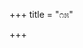 +++
title = "೧೫"

+++


<div class="js_include " url="/kannaDa/padya/kumAra-vyAsa-bhArata/vishvAsa-prastuti/08_karNa/15/00_sU_rAya.md"  newLevelForH1="3" includeTitle="true"  > </div>
<div class="js_include collapsed" url="/kannaDa/padya/kumAra-vyAsa-bhArata/gamaka-pariShat/gadya/08_karNa/15/00_sU_rAya.md"  newLevelForH1="4" title="ಗಮಕ-ಪರಿಷತ್/ಗದ್ಯ"  > </div>
<div class="js_include collapsed" url="/kannaDa/padya/kumAra-vyAsa-bhArata/mUla/08_karNa/15/00_sU_rAya.md"  newLevelForH1="4" title="ಮೂಲ"  > </div>

<div class="js_include " url="/kannaDa/padya/kumAra-vyAsa-bhArata/vishvAsa-prastuti/08_karNa/15/01_kELu_dhRtarAShTrAvanipa.md"  newLevelForH1="3" includeTitle="true"  > </div>
<div class="js_include collapsed" url="/kannaDa/padya/kumAra-vyAsa-bhArata/gamaka-pariShat/gadya/08_karNa/15/01_kELu_dhRtarAShTrAvanipa.md"  newLevelForH1="4" title="ಗಮಕ-ಪರಿಷತ್/ಗದ್ಯ"  > </div>
<div class="js_include collapsed" url="/kannaDa/padya/kumAra-vyAsa-bhArata/gamaka-pariShat/padArtha/08_karNa/15/01_kELu_dhRtarAShTrAvanipa.md"  newLevelForH1="4" title="ಗಮಕ-ಪರಿಷತ್/ಪದಾರ್ಥ"  > </div>
<div class="js_include collapsed" url="/kannaDa/padya/kumAra-vyAsa-bhArata/mUla/08_karNa/15/01_kELu_dhRtarAShTrAvanipa.md"  newLevelForH1="4" title="ಮೂಲ"  > </div>

<div class="js_include " url="/kannaDa/padya/kumAra-vyAsa-bhArata/vishvAsa-prastuti/08_karNa/15/02_seraga_bIsitu.md"  newLevelForH1="3" includeTitle="true"  > </div>
<div class="js_include collapsed" url="/kannaDa/padya/kumAra-vyAsa-bhArata/gamaka-pariShat/gadya/08_karNa/15/02_seraga_bIsitu.md"  newLevelForH1="4" title="ಗಮಕ-ಪರಿಷತ್/ಗದ್ಯ"  > </div>
<div class="js_include collapsed" url="/kannaDa/padya/kumAra-vyAsa-bhArata/gamaka-pariShat/padArtha/08_karNa/15/02_seraga_bIsitu.md"  newLevelForH1="4" title="ಗಮಕ-ಪರಿಷತ್/ಪದಾರ್ಥ"  > </div>
<div class="js_include collapsed" url="/kannaDa/padya/kumAra-vyAsa-bhArata/mUla/08_karNa/15/02_seraga_bIsitu.md"  newLevelForH1="4" title="ಮೂಲ"  > </div>

<div class="js_include " url="/kannaDa/padya/kumAra-vyAsa-bhArata/vishvAsa-prastuti/08_karNa/15/03_Aru_sAvira.md"  newLevelForH1="3" includeTitle="true"  > </div>
<div class="js_include collapsed" url="/kannaDa/padya/kumAra-vyAsa-bhArata/gamaka-pariShat/gadya/08_karNa/15/03_Aru_sAvira.md"  newLevelForH1="4" title="ಗಮಕ-ಪರಿಷತ್/ಗದ್ಯ"  > </div>
<div class="js_include collapsed" url="/kannaDa/padya/kumAra-vyAsa-bhArata/gamaka-pariShat/padArtha/08_karNa/15/03_Aru_sAvira.md"  newLevelForH1="4" title="ಗಮಕ-ಪರಿಷತ್/ಪದಾರ್ಥ"  > </div>
<div class="js_include collapsed" url="/kannaDa/padya/kumAra-vyAsa-bhArata/mUla/08_karNa/15/03_Aru_sAvira.md"  newLevelForH1="4" title="ಮೂಲ"  > </div>

<div class="js_include " url="/kannaDa/padya/kumAra-vyAsa-bhArata/vishvAsa-prastuti/08_karNa/15/04_arasa_kELai.md"  newLevelForH1="3" includeTitle="true"  > </div>
<div class="js_include collapsed" url="/kannaDa/padya/kumAra-vyAsa-bhArata/gamaka-pariShat/gadya/08_karNa/15/04_arasa_kELai.md"  newLevelForH1="4" title="ಗಮಕ-ಪರಿಷತ್/ಗದ್ಯ"  > </div>
<div class="js_include collapsed" url="/kannaDa/padya/kumAra-vyAsa-bhArata/gamaka-pariShat/padArtha/08_karNa/15/04_arasa_kELai.md"  newLevelForH1="4" title="ಗಮಕ-ಪರಿಷತ್/ಪದಾರ್ಥ"  > </div>
<div class="js_include collapsed" url="/kannaDa/padya/kumAra-vyAsa-bhArata/gamaka-pariShat/TippanI/08_karNa/15/04_arasa_kELai.md"  newLevelForH1="4" title="ಗಮಕ-ಪರಿಷತ್/ಟಿಪ್ಪನೀ"  > </div>
<div class="js_include collapsed" url="/kannaDa/padya/kumAra-vyAsa-bhArata/mUla/08_karNa/15/04_arasa_kELai.md"  newLevelForH1="4" title="ಮೂಲ"  > </div>

<div class="js_include " url="/kannaDa/padya/kumAra-vyAsa-bhArata/vishvAsa-prastuti/08_karNa/15/05_mALavAndhra_puLinda.md"  newLevelForH1="3" includeTitle="true"  > </div>
<div class="js_include collapsed" url="/kannaDa/padya/kumAra-vyAsa-bhArata/gamaka-pariShat/gadya/08_karNa/15/05_mALavAndhra_puLinda.md"  newLevelForH1="4" title="ಗಮಕ-ಪರಿಷತ್/ಗದ್ಯ"  > </div>
<div class="js_include collapsed" url="/kannaDa/padya/kumAra-vyAsa-bhArata/mUla/08_karNa/15/05_mALavAndhra_puLinda.md"  newLevelForH1="4" title="ಮೂಲ"  > </div>

<div class="js_include " url="/kannaDa/padya/kumAra-vyAsa-bhArata/vishvAsa-prastuti/08_karNa/15/06_iddudA_samasaptakaru.md"  newLevelForH1="3" includeTitle="true"  > </div>
<div class="js_include collapsed" url="/kannaDa/padya/kumAra-vyAsa-bhArata/gamaka-pariShat/gadya/08_karNa/15/06_iddudA_samasaptakaru.md"  newLevelForH1="4" title="ಗಮಕ-ಪರಿಷತ್/ಗದ್ಯ"  > </div>
<div class="js_include collapsed" url="/kannaDa/padya/kumAra-vyAsa-bhArata/gamaka-pariShat/padArtha/08_karNa/15/06_iddudA_samasaptakaru.md"  newLevelForH1="4" title="ಗಮಕ-ಪರಿಷತ್/ಪದಾರ್ಥ"  > </div>
<div class="js_include collapsed" url="/kannaDa/padya/kumAra-vyAsa-bhArata/gamaka-pariShat/TippanI/08_karNa/15/06_iddudA_samasaptakaru.md"  newLevelForH1="4" title="ಗಮಕ-ಪರಿಷತ್/ಟಿಪ್ಪನೀ"  > </div>
<div class="js_include collapsed" url="/kannaDa/padya/kumAra-vyAsa-bhArata/mUla/08_karNa/15/06_iddudA_samasaptakaru.md"  newLevelForH1="4" title="ಮೂಲ"  > </div>

<div class="js_include " url="/kannaDa/padya/kumAra-vyAsa-bhArata/vishvAsa-prastuti/08_karNa/15/07_hELu_sanjaya.md"  newLevelForH1="3" includeTitle="true"  > </div>
<div class="js_include collapsed" url="/kannaDa/padya/kumAra-vyAsa-bhArata/gamaka-pariShat/gadya/08_karNa/15/07_hELu_sanjaya.md"  newLevelForH1="4" title="ಗಮಕ-ಪರಿಷತ್/ಗದ್ಯ"  > </div>
<div class="js_include collapsed" url="/kannaDa/padya/kumAra-vyAsa-bhArata/gamaka-pariShat/padArtha/08_karNa/15/07_hELu_sanjaya.md"  newLevelForH1="4" title="ಗಮಕ-ಪರಿಷತ್/ಪದಾರ್ಥ"  > </div>
<div class="js_include collapsed" url="/kannaDa/padya/kumAra-vyAsa-bhArata/mUla/08_karNa/15/07_hELu_sanjaya.md"  newLevelForH1="4" title="ಮೂಲ"  > </div>

<div class="js_include " url="/kannaDa/padya/kumAra-vyAsa-bhArata/vishvAsa-prastuti/08_karNa/15/08_arasa_kELAdaDe.md"  newLevelForH1="3" includeTitle="true"  > </div>
<div class="js_include collapsed" url="/kannaDa/padya/kumAra-vyAsa-bhArata/gamaka-pariShat/gadya/08_karNa/15/08_arasa_kELAdaDe.md"  newLevelForH1="4" title="ಗಮಕ-ಪರಿಷತ್/ಗದ್ಯ"  > </div>
<div class="js_include collapsed" url="/kannaDa/padya/kumAra-vyAsa-bhArata/mUla/08_karNa/15/08_arasa_kELAdaDe.md"  newLevelForH1="4" title="ಮೂಲ"  > </div>

<div class="js_include " url="/kannaDa/padya/kumAra-vyAsa-bhArata/vishvAsa-prastuti/08_karNa/15/09_AtanindanghavaNeyanu_ni.md"  newLevelForH1="3" includeTitle="true"  > </div>
<div class="js_include collapsed" url="/kannaDa/padya/kumAra-vyAsa-bhArata/gamaka-pariShat/gadya/08_karNa/15/09_AtanindanghavaNeyanu_ni.md"  newLevelForH1="4" title="ಗಮಕ-ಪರಿಷತ್/ಗದ್ಯ"  > </div>
<div class="js_include collapsed" url="/kannaDa/padya/kumAra-vyAsa-bhArata/gamaka-pariShat/padArtha/08_karNa/15/09_AtanindanghavaNeyanu_ni.md"  newLevelForH1="4" title="ಗಮಕ-ಪರಿಷತ್/ಪದಾರ್ಥ"  > </div>
<div class="js_include collapsed" url="/kannaDa/padya/kumAra-vyAsa-bhArata/mUla/08_karNa/15/09_AtanindanghavaNeyanu_ni.md"  newLevelForH1="4" title="ಮೂಲ"  > </div>

<div class="js_include " url="/kannaDa/padya/kumAra-vyAsa-bhArata/vishvAsa-prastuti/08_karNa/15/10_bandu_bhaTTaru.md"  newLevelForH1="3" includeTitle="true"  > </div>
<div class="js_include collapsed" url="/kannaDa/padya/kumAra-vyAsa-bhArata/gamaka-pariShat/gadya/08_karNa/15/10_bandu_bhaTTaru.md"  newLevelForH1="4" title="ಗಮಕ-ಪರಿಷತ್/ಗದ್ಯ"  > </div>
<div class="js_include collapsed" url="/kannaDa/padya/kumAra-vyAsa-bhArata/gamaka-pariShat/padArtha/08_karNa/15/10_bandu_bhaTTaru.md"  newLevelForH1="4" title="ಗಮಕ-ಪರಿಷತ್/ಪದಾರ್ಥ"  > </div>
<div class="js_include collapsed" url="/kannaDa/padya/kumAra-vyAsa-bhArata/gamaka-pariShat/TippanI/08_karNa/15/10_bandu_bhaTTaru.md"  newLevelForH1="4" title="ಗಮಕ-ಪರಿಷತ್/ಟಿಪ್ಪನೀ"  > </div>
<div class="js_include collapsed" url="/kannaDa/padya/kumAra-vyAsa-bhArata/mUla/08_karNa/15/10_bandu_bhaTTaru.md"  newLevelForH1="4" title="ಮೂಲ"  > </div>

<div class="js_include " url="/kannaDa/padya/kumAra-vyAsa-bhArata/vishvAsa-prastuti/08_karNa/15/11_rAya_jagajaTTigaLu.md"  newLevelForH1="3" includeTitle="true"  > </div>
<div class="js_include collapsed" url="/kannaDa/padya/kumAra-vyAsa-bhArata/gamaka-pariShat/gadya/08_karNa/15/11_rAya_jagajaTTigaLu.md"  newLevelForH1="4" title="ಗಮಕ-ಪರಿಷತ್/ಗದ್ಯ"  > </div>
<div class="js_include collapsed" url="/kannaDa/padya/kumAra-vyAsa-bhArata/gamaka-pariShat/padArtha/08_karNa/15/11_rAya_jagajaTTigaLu.md"  newLevelForH1="4" title="ಗಮಕ-ಪರಿಷತ್/ಪದಾರ್ಥ"  > </div>
<div class="js_include collapsed" url="/kannaDa/padya/kumAra-vyAsa-bhArata/mUla/08_karNa/15/11_rAya_jagajaTTigaLu.md"  newLevelForH1="4" title="ಮೂಲ"  > </div>

<div class="js_include " url="/kannaDa/padya/kumAra-vyAsa-bhArata/vishvAsa-prastuti/08_karNa/15/12_Agaladu_tappEnu.md"  newLevelForH1="3" includeTitle="true"  > </div>
<div class="js_include collapsed" url="/kannaDa/padya/kumAra-vyAsa-bhArata/gamaka-pariShat/gadya/08_karNa/15/12_Agaladu_tappEnu.md"  newLevelForH1="4" title="ಗಮಕ-ಪರಿಷತ್/ಗದ್ಯ"  > </div>
<div class="js_include collapsed" url="/kannaDa/padya/kumAra-vyAsa-bhArata/gamaka-pariShat/padArtha/08_karNa/15/12_Agaladu_tappEnu.md"  newLevelForH1="4" title="ಗಮಕ-ಪರಿಷತ್/ಪದಾರ್ಥ"  > </div>
<div class="js_include collapsed" url="/kannaDa/padya/kumAra-vyAsa-bhArata/mUla/08_karNa/15/12_Agaladu_tappEnu.md"  newLevelForH1="4" title="ಮೂಲ"  > </div>

<div class="js_include " url="/kannaDa/padya/kumAra-vyAsa-bhArata/vishvAsa-prastuti/08_karNa/15/13_vividha_maNi.md"  newLevelForH1="3" includeTitle="true"  > </div>
<div class="js_include collapsed" url="/kannaDa/padya/kumAra-vyAsa-bhArata/gamaka-pariShat/gadya/08_karNa/15/13_vividha_maNi.md"  newLevelForH1="4" title="ಗಮಕ-ಪರಿಷತ್/ಗದ್ಯ"  > </div>
<div class="js_include collapsed" url="/kannaDa/padya/kumAra-vyAsa-bhArata/gamaka-pariShat/padArtha/08_karNa/15/13_vividha_maNi.md"  newLevelForH1="4" title="ಗಮಕ-ಪರಿಷತ್/ಪದಾರ್ಥ"  > </div>
<div class="js_include collapsed" url="/kannaDa/padya/kumAra-vyAsa-bhArata/mUla/08_karNa/15/13_vividha_maNi.md"  newLevelForH1="4" title="ಮೂಲ"  > </div>

<div class="js_include " url="/kannaDa/padya/kumAra-vyAsa-bhArata/vishvAsa-prastuti/08_karNa/15/14_muridu_lOkava.md"  newLevelForH1="3" includeTitle="true"  > </div>
<div class="js_include collapsed" url="/kannaDa/padya/kumAra-vyAsa-bhArata/gamaka-pariShat/gadya/08_karNa/15/14_muridu_lOkava.md"  newLevelForH1="4" title="ಗಮಕ-ಪರಿಷತ್/ಗದ್ಯ"  > </div>
<div class="js_include collapsed" url="/kannaDa/padya/kumAra-vyAsa-bhArata/mUla/08_karNa/15/14_muridu_lOkava.md"  newLevelForH1="4" title="ಮೂಲ"  > </div>

<div class="js_include " url="/kannaDa/padya/kumAra-vyAsa-bhArata/vishvAsa-prastuti/08_karNa/15/15_AseyE_jIvadali.md"  newLevelForH1="3" includeTitle="true"  > </div>
<div class="js_include collapsed" url="/kannaDa/padya/kumAra-vyAsa-bhArata/gamaka-pariShat/gadya/08_karNa/15/15_AseyE_jIvadali.md"  newLevelForH1="4" title="ಗಮಕ-ಪರಿಷತ್/ಗದ್ಯ"  > </div>
<div class="js_include collapsed" url="/kannaDa/padya/kumAra-vyAsa-bhArata/gamaka-pariShat/padArtha/08_karNa/15/15_AseyE_jIvadali.md"  newLevelForH1="4" title="ಗಮಕ-ಪರಿಷತ್/ಪದಾರ್ಥ"  > </div>
<div class="js_include collapsed" url="/kannaDa/padya/kumAra-vyAsa-bhArata/mUla/08_karNa/15/15_AseyE_jIvadali.md"  newLevelForH1="4" title="ಮೂಲ"  > </div>

<div class="js_include " url="/kannaDa/padya/kumAra-vyAsa-bhArata/vishvAsa-prastuti/08_karNa/15/16_ivaru_kaLuhidaruchitadali.md"  newLevelForH1="3" includeTitle="true"  > </div>
<div class="js_include collapsed" url="/kannaDa/padya/kumAra-vyAsa-bhArata/gamaka-pariShat/gadya/08_karNa/15/16_ivaru_kaLuhidaruchitadali.md"  newLevelForH1="4" title="ಗಮಕ-ಪರಿಷತ್/ಗದ್ಯ"  > </div>
<div class="js_include collapsed" url="/kannaDa/padya/kumAra-vyAsa-bhArata/mUla/08_karNa/15/16_ivaru_kaLuhidaruchitadali.md"  newLevelForH1="4" title="ಮೂಲ"  > </div>

<div class="js_include " url="/kannaDa/padya/kumAra-vyAsa-bhArata/vishvAsa-prastuti/08_karNa/15/17_innariyabahudenuta_rAyana.md"  newLevelForH1="3" includeTitle="true"  > </div>
<div class="js_include collapsed" url="/kannaDa/padya/kumAra-vyAsa-bhArata/gamaka-pariShat/gadya/08_karNa/15/17_innariyabahudenuta_rAyana.md"  newLevelForH1="4" title="ಗಮಕ-ಪರಿಷತ್/ಗದ್ಯ"  > </div>
<div class="js_include collapsed" url="/kannaDa/padya/kumAra-vyAsa-bhArata/gamaka-pariShat/padArtha/08_karNa/15/17_innariyabahudenuta_rAyana.md"  newLevelForH1="4" title="ಗಮಕ-ಪರಿಷತ್/ಪದಾರ್ಥ"  > </div>
<div class="js_include collapsed" url="/kannaDa/padya/kumAra-vyAsa-bhArata/mUla/08_karNa/15/17_innariyabahudenuta_rAyana.md"  newLevelForH1="4" title="ಮೂಲ"  > </div>

<div class="js_include " url="/kannaDa/padya/kumAra-vyAsa-bhArata/vishvAsa-prastuti/08_karNa/15/18_ItanE_namagarjunanu.md"  newLevelForH1="3" includeTitle="true"  > </div>
<div class="js_include collapsed" url="/kannaDa/padya/kumAra-vyAsa-bhArata/gamaka-pariShat/gadya/08_karNa/15/18_ItanE_namagarjunanu.md"  newLevelForH1="4" title="ಗಮಕ-ಪರಿಷತ್/ಗದ್ಯ"  > </div>
<div class="js_include collapsed" url="/kannaDa/padya/kumAra-vyAsa-bhArata/mUla/08_karNa/15/18_ItanE_namagarjunanu.md"  newLevelForH1="4" title="ಮೂಲ"  > </div>

<div class="js_include " url="/kannaDa/padya/kumAra-vyAsa-bhArata/vishvAsa-prastuti/08_karNa/15/19_ondu_deseyali.md"  newLevelForH1="3" includeTitle="true"  > </div>
<div class="js_include collapsed" url="/kannaDa/padya/kumAra-vyAsa-bhArata/gamaka-pariShat/gadya/08_karNa/15/19_ondu_deseyali.md"  newLevelForH1="4" title="ಗಮಕ-ಪರಿಷತ್/ಗದ್ಯ"  > </div>
<div class="js_include collapsed" url="/kannaDa/padya/kumAra-vyAsa-bhArata/mUla/08_karNa/15/19_ondu_deseyali.md"  newLevelForH1="4" title="ಮೂಲ"  > </div>

<div class="js_include " url="/kannaDa/padya/kumAra-vyAsa-bhArata/vishvAsa-prastuti/08_karNa/15/20_kIri_kAliDe.md"  newLevelForH1="3" includeTitle="true"  > </div>
<div class="js_include collapsed" url="/kannaDa/padya/kumAra-vyAsa-bhArata/gamaka-pariShat/gadya/08_karNa/15/20_kIri_kAliDe.md"  newLevelForH1="4" title="ಗಮಕ-ಪರಿಷತ್/ಗದ್ಯ"  > </div>
<div class="js_include collapsed" url="/kannaDa/padya/kumAra-vyAsa-bhArata/gamaka-pariShat/padArtha/08_karNa/15/20_kIri_kAliDe.md"  newLevelForH1="4" title="ಗಮಕ-ಪರಿಷತ್/ಪದಾರ್ಥ"  > </div>
<div class="js_include collapsed" url="/kannaDa/padya/kumAra-vyAsa-bhArata/mUla/08_karNa/15/20_kIri_kAliDe.md"  newLevelForH1="4" title="ಮೂಲ"  > </div>

<div class="js_include " url="/kannaDa/padya/kumAra-vyAsa-bhArata/vishvAsa-prastuti/08_karNa/15/21_arasa_kELai.md"  newLevelForH1="3" includeTitle="true"  > </div>
<div class="js_include collapsed" url="/kannaDa/padya/kumAra-vyAsa-bhArata/gamaka-pariShat/gadya/08_karNa/15/21_arasa_kELai.md"  newLevelForH1="4" title="ಗಮಕ-ಪರಿಷತ್/ಗದ್ಯ"  > </div>
<div class="js_include collapsed" url="/kannaDa/padya/kumAra-vyAsa-bhArata/gamaka-pariShat/padArtha/08_karNa/15/21_arasa_kELai.md"  newLevelForH1="4" title="ಗಮಕ-ಪರಿಷತ್/ಪದಾರ್ಥ"  > </div>
<div class="js_include collapsed" url="/kannaDa/padya/kumAra-vyAsa-bhArata/mUla/08_karNa/15/21_arasa_kELai.md"  newLevelForH1="4" title="ಮೂಲ"  > </div>

<div class="js_include " url="/kannaDa/padya/kumAra-vyAsa-bhArata/vishvAsa-prastuti/08_karNa/15/22_echchanavaravarechcha_bANava.md"  newLevelForH1="3" includeTitle="true"  > </div>
<div class="js_include collapsed" url="/kannaDa/padya/kumAra-vyAsa-bhArata/gamaka-pariShat/gadya/08_karNa/15/22_echchanavaravarechcha_bANava.md"  newLevelForH1="4" title="ಗಮಕ-ಪರಿಷತ್/ಗದ್ಯ"  > </div>
<div class="js_include collapsed" url="/kannaDa/padya/kumAra-vyAsa-bhArata/gamaka-pariShat/padArtha/08_karNa/15/22_echchanavaravarechcha_bANava.md"  newLevelForH1="4" title="ಗಮಕ-ಪರಿಷತ್/ಪದಾರ್ಥ"  > </div>
<div class="js_include collapsed" url="/kannaDa/padya/kumAra-vyAsa-bhArata/mUla/08_karNa/15/22_echchanavaravarechcha_bANava.md"  newLevelForH1="4" title="ಮೂಲ"  > </div>

<div class="js_include " url="/kannaDa/padya/kumAra-vyAsa-bhArata/vishvAsa-prastuti/08_karNa/15/23_tuDukuvAneyanIsinali_khura.md"  newLevelForH1="3" includeTitle="true"  > </div>
<div class="js_include collapsed" url="/kannaDa/padya/kumAra-vyAsa-bhArata/gamaka-pariShat/gadya/08_karNa/15/23_tuDukuvAneyanIsinali_khura.md"  newLevelForH1="4" title="ಗಮಕ-ಪರಿಷತ್/ಗದ್ಯ"  > </div>
<div class="js_include collapsed" url="/kannaDa/padya/kumAra-vyAsa-bhArata/gamaka-pariShat/padArtha/08_karNa/15/23_tuDukuvAneyanIsinali_khura.md"  newLevelForH1="4" title="ಗಮಕ-ಪರಿಷತ್/ಪದಾರ್ಥ"  > </div>
<div class="js_include collapsed" url="/kannaDa/padya/kumAra-vyAsa-bhArata/mUla/08_karNa/15/23_tuDukuvAneyanIsinali_khura.md"  newLevelForH1="4" title="ಮೂಲ"  > </div>

<div class="js_include " url="/kannaDa/padya/kumAra-vyAsa-bhArata/vishvAsa-prastuti/08_karNa/15/24_munde_sabaLigareDa.md"  newLevelForH1="3" includeTitle="true"  > </div>
<div class="js_include collapsed" url="/kannaDa/padya/kumAra-vyAsa-bhArata/gamaka-pariShat/gadya/08_karNa/15/24_munde_sabaLigareDa.md"  newLevelForH1="4" title="ಗಮಕ-ಪರಿಷತ್/ಗದ್ಯ"  > </div>
<div class="js_include collapsed" url="/kannaDa/padya/kumAra-vyAsa-bhArata/mUla/08_karNa/15/24_munde_sabaLigareDa.md"  newLevelForH1="4" title="ಮೂಲ"  > </div>

<div class="js_include " url="/kannaDa/padya/kumAra-vyAsa-bhArata/vishvAsa-prastuti/08_karNa/15/25_muridu_neggida.md"  newLevelForH1="3" includeTitle="true"  > </div>
<div class="js_include collapsed" url="/kannaDa/padya/kumAra-vyAsa-bhArata/gamaka-pariShat/gadya/08_karNa/15/25_muridu_neggida.md"  newLevelForH1="4" title="ಗಮಕ-ಪರಿಷತ್/ಗದ್ಯ"  > </div>
<div class="js_include collapsed" url="/kannaDa/padya/kumAra-vyAsa-bhArata/gamaka-pariShat/padArtha/08_karNa/15/25_muridu_neggida.md"  newLevelForH1="4" title="ಗಮಕ-ಪರಿಷತ್/ಪದಾರ್ಥ"  > </div>
<div class="js_include collapsed" url="/kannaDa/padya/kumAra-vyAsa-bhArata/mUla/08_karNa/15/25_muridu_neggida.md"  newLevelForH1="4" title="ಮೂಲ"  > </div>

<div class="js_include " url="/kannaDa/padya/kumAra-vyAsa-bhArata/vishvAsa-prastuti/08_karNa/15/26_sikkidanu_hage.md"  newLevelForH1="3" includeTitle="true"  > </div>
<div class="js_include collapsed" url="/kannaDa/padya/kumAra-vyAsa-bhArata/gamaka-pariShat/gadya/08_karNa/15/26_sikkidanu_hage.md"  newLevelForH1="4" title="ಗಮಕ-ಪರಿಷತ್/ಗದ್ಯ"  > </div>
<div class="js_include collapsed" url="/kannaDa/padya/kumAra-vyAsa-bhArata/gamaka-pariShat/padArtha/08_karNa/15/26_sikkidanu_hage.md"  newLevelForH1="4" title="ಗಮಕ-ಪರಿಷತ್/ಪದಾರ್ಥ"  > </div>
<div class="js_include collapsed" url="/kannaDa/padya/kumAra-vyAsa-bhArata/mUla/08_karNa/15/26_sikkidanu_hage.md"  newLevelForH1="4" title="ಮೂಲ"  > </div>

<div class="js_include " url="/kannaDa/padya/kumAra-vyAsa-bhArata/vishvAsa-prastuti/08_karNa/15/27_nelake_doppane.md"  newLevelForH1="3" includeTitle="true"  > </div>
<div class="js_include collapsed" url="/kannaDa/padya/kumAra-vyAsa-bhArata/gamaka-pariShat/gadya/08_karNa/15/27_nelake_doppane.md"  newLevelForH1="4" title="ಗಮಕ-ಪರಿಷತ್/ಗದ್ಯ"  > </div>
<div class="js_include collapsed" url="/kannaDa/padya/kumAra-vyAsa-bhArata/mUla/08_karNa/15/27_nelake_doppane.md"  newLevelForH1="4" title="ಮೂಲ"  > </div>

<div class="js_include " url="/kannaDa/padya/kumAra-vyAsa-bhArata/vishvAsa-prastuti/08_karNa/15/28_kari_keDeye.md"  newLevelForH1="3" includeTitle="true"  > </div>
<div class="js_include collapsed" url="/kannaDa/padya/kumAra-vyAsa-bhArata/gamaka-pariShat/gadya/08_karNa/15/28_kari_keDeye.md"  newLevelForH1="4" title="ಗಮಕ-ಪರಿಷತ್/ಗದ್ಯ"  > </div>
<div class="js_include collapsed" url="/kannaDa/padya/kumAra-vyAsa-bhArata/mUla/08_karNa/15/28_kari_keDeye.md"  newLevelForH1="4" title="ಮೂಲ"  > </div>

<div class="js_include " url="/kannaDa/padya/kumAra-vyAsa-bhArata/vishvAsa-prastuti/08_karNa/15/29_rAvutaru_kaDivaDeye.md"  newLevelForH1="3" includeTitle="true"  > </div>
<div class="js_include collapsed" url="/kannaDa/padya/kumAra-vyAsa-bhArata/gamaka-pariShat/gadya/08_karNa/15/29_rAvutaru_kaDivaDeye.md"  newLevelForH1="4" title="ಗಮಕ-ಪರಿಷತ್/ಗದ್ಯ"  > </div>
<div class="js_include collapsed" url="/kannaDa/padya/kumAra-vyAsa-bhArata/gamaka-pariShat/padArtha/08_karNa/15/29_rAvutaru_kaDivaDeye.md"  newLevelForH1="4" title="ಗಮಕ-ಪರಿಷತ್/ಪದಾರ್ಥ"  > </div>
<div class="js_include collapsed" url="/kannaDa/padya/kumAra-vyAsa-bhArata/mUla/08_karNa/15/29_rAvutaru_kaDivaDeye.md"  newLevelForH1="4" title="ಮೂಲ"  > </div>

<div class="js_include " url="/kannaDa/padya/kumAra-vyAsa-bhArata/vishvAsa-prastuti/08_karNa/15/30_keDeda_jhallarigaLa.md"  newLevelForH1="3" includeTitle="true"  > </div>
<div class="js_include collapsed" url="/kannaDa/padya/kumAra-vyAsa-bhArata/gamaka-pariShat/gadya/08_karNa/15/30_keDeda_jhallarigaLa.md"  newLevelForH1="4" title="ಗಮಕ-ಪರಿಷತ್/ಗದ್ಯ"  > </div>
<div class="js_include collapsed" url="/kannaDa/padya/kumAra-vyAsa-bhArata/gamaka-pariShat/padArtha/08_karNa/15/30_keDeda_jhallarigaLa.md"  newLevelForH1="4" title="ಗಮಕ-ಪರಿಷತ್/ಪದಾರ್ಥ"  > </div>
<div class="js_include collapsed" url="/kannaDa/padya/kumAra-vyAsa-bhArata/mUla/08_karNa/15/30_keDeda_jhallarigaLa.md"  newLevelForH1="4" title="ಮೂಲ"  > </div>

<div class="js_include " url="/kannaDa/padya/kumAra-vyAsa-bhArata/vishvAsa-prastuti/08_karNa/15/31_kaDida_hakkarikegaLa.md"  newLevelForH1="3" includeTitle="true"  > </div>
<div class="js_include collapsed" url="/kannaDa/padya/kumAra-vyAsa-bhArata/gamaka-pariShat/gadya/08_karNa/15/31_kaDida_hakkarikegaLa.md"  newLevelForH1="4" title="ಗಮಕ-ಪರಿಷತ್/ಗದ್ಯ"  > </div>
<div class="js_include collapsed" url="/kannaDa/padya/kumAra-vyAsa-bhArata/gamaka-pariShat/padArtha/08_karNa/15/31_kaDida_hakkarikegaLa.md"  newLevelForH1="4" title="ಗಮಕ-ಪರಿಷತ್/ಪದಾರ್ಥ"  > </div>
<div class="js_include collapsed" url="/kannaDa/padya/kumAra-vyAsa-bhArata/mUla/08_karNa/15/31_kaDida_hakkarikegaLa.md"  newLevelForH1="4" title="ಮೂಲ"  > </div>

<div class="js_include " url="/kannaDa/padya/kumAra-vyAsa-bhArata/vishvAsa-prastuti/08_karNa/15/32_murida_dUhattigaLa.md"  newLevelForH1="3" includeTitle="true"  > </div>
<div class="js_include collapsed" url="/kannaDa/padya/kumAra-vyAsa-bhArata/gamaka-pariShat/gadya/08_karNa/15/32_murida_dUhattigaLa.md"  newLevelForH1="4" title="ಗಮಕ-ಪರಿಷತ್/ಗದ್ಯ"  > </div>
<div class="js_include collapsed" url="/kannaDa/padya/kumAra-vyAsa-bhArata/mUla/08_karNa/15/32_murida_dUhattigaLa.md"  newLevelForH1="4" title="ಮೂಲ"  > </div>

<div class="js_include " url="/kannaDa/padya/kumAra-vyAsa-bhArata/vishvAsa-prastuti/08_karNa/15/33_uruLva_talegaLa.md"  newLevelForH1="3" includeTitle="true"  > </div>
<div class="js_include collapsed" url="/kannaDa/padya/kumAra-vyAsa-bhArata/gamaka-pariShat/gadya/08_karNa/15/33_uruLva_talegaLa.md"  newLevelForH1="4" title="ಗಮಕ-ಪರಿಷತ್/ಗದ್ಯ"  > </div>
<div class="js_include collapsed" url="/kannaDa/padya/kumAra-vyAsa-bhArata/gamaka-pariShat/padArtha/08_karNa/15/33_uruLva_talegaLa.md"  newLevelForH1="4" title="ಗಮಕ-ಪರಿಷತ್/ಪದಾರ್ಥ"  > </div>
<div class="js_include collapsed" url="/kannaDa/padya/kumAra-vyAsa-bhArata/mUla/08_karNa/15/33_uruLva_talegaLa.md"  newLevelForH1="4" title="ಮೂಲ"  > </div>

<div class="js_include " url="/kannaDa/padya/kumAra-vyAsa-bhArata/vishvAsa-prastuti/08_karNa/15/34_alli_karNana.md"  newLevelForH1="3" includeTitle="true"  > </div>
<div class="js_include collapsed" url="/kannaDa/padya/kumAra-vyAsa-bhArata/gamaka-pariShat/gadya/08_karNa/15/34_alli_karNana.md"  newLevelForH1="4" title="ಗಮಕ-ಪರಿಷತ್/ಗದ್ಯ"  > </div>
<div class="js_include collapsed" url="/kannaDa/padya/kumAra-vyAsa-bhArata/gamaka-pariShat/padArtha/08_karNa/15/34_alli_karNana.md"  newLevelForH1="4" title="ಗಮಕ-ಪರಿಷತ್/ಪದಾರ್ಥ"  > </div>
<div class="js_include collapsed" url="/kannaDa/padya/kumAra-vyAsa-bhArata/mUla/08_karNa/15/34_alli_karNana.md"  newLevelForH1="4" title="ಮೂಲ"  > </div>

<div class="js_include " url="/kannaDa/padya/kumAra-vyAsa-bhArata/vishvAsa-prastuti/08_karNa/15/35_ittalittalu_bhImanendure.md"  newLevelForH1="3" includeTitle="true"  > </div>
<div class="js_include collapsed" url="/kannaDa/padya/kumAra-vyAsa-bhArata/gamaka-pariShat/gadya/08_karNa/15/35_ittalittalu_bhImanendure.md"  newLevelForH1="4" title="ಗಮಕ-ಪರಿಷತ್/ಗದ್ಯ"  > </div>
<div class="js_include collapsed" url="/kannaDa/padya/kumAra-vyAsa-bhArata/gamaka-pariShat/padArtha/08_karNa/15/35_ittalittalu_bhImanendure.md"  newLevelForH1="4" title="ಗಮಕ-ಪರಿಷತ್/ಪದಾರ್ಥ"  > </div>
<div class="js_include collapsed" url="/kannaDa/padya/kumAra-vyAsa-bhArata/mUla/08_karNa/15/35_ittalittalu_bhImanendure.md"  newLevelForH1="4" title="ಮೂಲ"  > </div>

<div class="js_include " url="/kannaDa/padya/kumAra-vyAsa-bhArata/vishvAsa-prastuti/08_karNa/15/36_karighaTeya_marevokku.md"  newLevelForH1="3" includeTitle="true"  > </div>
<div class="js_include collapsed" url="/kannaDa/padya/kumAra-vyAsa-bhArata/gamaka-pariShat/gadya/08_karNa/15/36_karighaTeya_marevokku.md"  newLevelForH1="4" title="ಗಮಕ-ಪರಿಷತ್/ಗದ್ಯ"  > </div>
<div class="js_include collapsed" url="/kannaDa/padya/kumAra-vyAsa-bhArata/gamaka-pariShat/padArtha/08_karNa/15/36_karighaTeya_marevokku.md"  newLevelForH1="4" title="ಗಮಕ-ಪರಿಷತ್/ಪದಾರ್ಥ"  > </div>
<div class="js_include collapsed" url="/kannaDa/padya/kumAra-vyAsa-bhArata/mUla/08_karNa/15/36_karighaTeya_marevokku.md"  newLevelForH1="4" title="ಮೂಲ"  > </div>

<div class="js_include " url="/kannaDa/padya/kumAra-vyAsa-bhArata/vishvAsa-prastuti/08_karNa/15/37_pUtu_majha.md"  newLevelForH1="3" includeTitle="true"  > </div>
<div class="js_include collapsed" url="/kannaDa/padya/kumAra-vyAsa-bhArata/gamaka-pariShat/gadya/08_karNa/15/37_pUtu_majha.md"  newLevelForH1="4" title="ಗಮಕ-ಪರಿಷತ್/ಗದ್ಯ"  > </div>
<div class="js_include collapsed" url="/kannaDa/padya/kumAra-vyAsa-bhArata/gamaka-pariShat/padArtha/08_karNa/15/37_pUtu_majha.md"  newLevelForH1="4" title="ಗಮಕ-ಪರಿಷತ್/ಪದಾರ್ಥ"  > </div>
<div class="js_include collapsed" url="/kannaDa/padya/kumAra-vyAsa-bhArata/mUla/08_karNa/15/37_pUtu_majha.md"  newLevelForH1="4" title="ಮೂಲ"  > </div>
